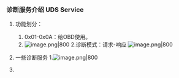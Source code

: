 ### 诊断服务介绍 UDS Service
1. 功能划分：
	1. 0x01-0x0A：给OBD使用。
	2. ![image.png|800](https://jiao-working-bucket1.oss-cn-beijing.aliyuncs.com/%E8%AF%8A%E6%96%AD%E6%9C%8D%E5%8A%A1%E7%AE%80%E4%BB%8B.png)
2.诊断模式：请求-响应
	![image.png|800](https://jiao-working-bucket1.oss-cn-beijing.aliyuncs.com/%E8%AF%8A%E6%96%AD%E8%AF%B7%E6%B1%82%E5%93%8D%E5%BA%94%E6%A0%BC%E5%BC%8F.png)
3. 一些诊断服务
	1.![image.png|800](https://jiao-working-bucket1.oss-cn-beijing.aliyuncs.com/20240102102109.png)


4. 

	